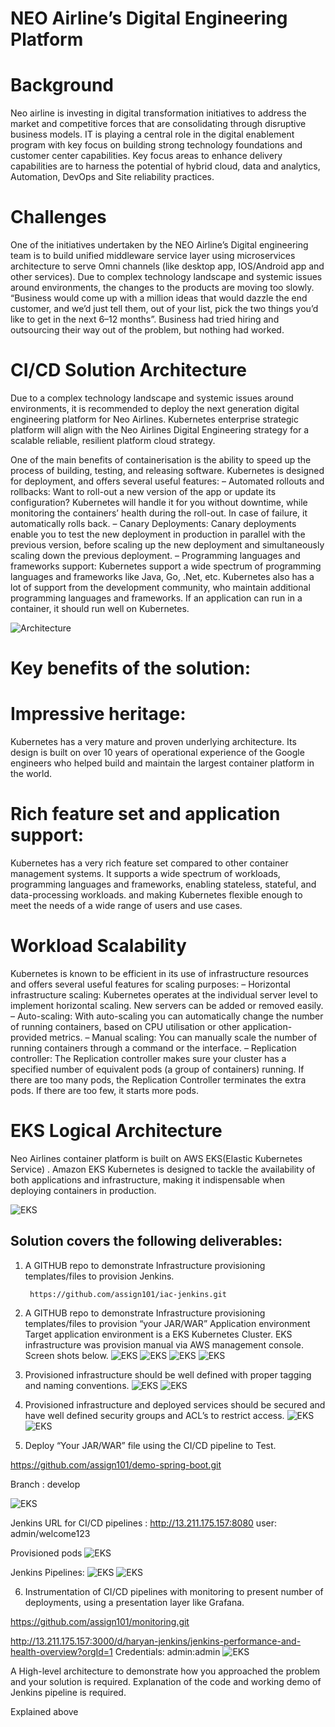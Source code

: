   # NEO Airline’s Digital Engineering Platform

# Background

Neo airline is investing in digital transformation initiatives to address the market and competitive forces that are consolidating through disruptive business models. IT is playing a central role in the digital enablement program with key focus on building strong technology foundations and customer center capabilities. Key focus areas to enhance delivery capabilities are to harness the potential of hybrid cloud, data and analytics, Automation, DevOps and Site reliability practices.

# Challenges
One of the initiatives undertaken by the NEO Airline’s Digital engineering team is to build unified middleware service layer using microservices architecture to serve Omni channels (like desktop app, IOS/Android app and other services). Due to complex technology landscape and systemic issues around environments, the changes to the products are moving too slowly. “Business would come up with a million ideas that would dazzle the end customer, and we’d just tell them, out of your list, pick the two things you’d like to get in the next 6–12 months”. Business had tried hiring and outsourcing their way out of the problem, but nothing had worked. 

# CI/CD Solution Architecture
Due to a complex technology landscape and systemic issues around environments, it is recommended to deploy the next generation digital engineering platform for Neo Airlines. 
Kubernetes enterprise strategic platform will align with the Neo Airlines Digital Engineering strategy for  a scalable reliable, resilient platform cloud strategy.

One of the main benefits of containerisation is the ability to speed up the process of building, testing, and releasing software. Kubernetes is designed for deployment, and offers several useful features:
– Automated rollouts and rollbacks: Want to roll-out a new version of the app or update its configuration? Kubernetes will handle it for you without downtime, while monitoring the containers’ health during the roll-out. In case of failure, it automatically rolls back.
– Canary Deployments: Canary deployments enable you to test the new deployment in production in parallel with the previous version, before scaling up the new deployment and simultaneously scaling down the previous deployment.
– Programming languages and frameworks support: Kubernetes support a wide spectrum of programming languages and frameworks like Java, Go, .Net, etc. Kubernetes also has a lot of support from the development community, who maintain additional programming languages and frameworks. If an application can run in a container, it should run well on Kubernetes.

![Architecture](images/architecture.png)                                       

# Key benefits of the solution:
# Impressive heritage:
Kubernetes has a very mature and proven underlying architecture. Its design is built on over 10 years of operational experience of the Google engineers who helped build and maintain the largest container platform in the world.
# Rich feature set and application support:
Kubernetes has a very rich feature set compared to other container management systems. It supports a wide spectrum of workloads, programming languages and frameworks, enabling stateless, stateful, and data-processing workloads. and making Kubernetes flexible enough to meet the needs of a wide range of users and use cases.
# Workload Scalability
Kubernetes is known to be efficient in its use of infrastructure resources and offers several useful features for scaling purposes:
– Horizontal infrastructure scaling: Kubernetes operates at the individual server level to implement horizontal scaling. New servers can be added or removed easily.
– Auto-scaling: With auto-scaling you can automatically change the number of running containers, based on CPU utilisation or other application-provided metrics.
– Manual scaling: You can manually scale the number of running containers through a command or the interface.
– Replication controller: The Replication controller makes sure your cluster has a specified number of equivalent pods (a group of containers) running. If there are too many pods, the Replication Controller terminates the extra pods. If there are too few, it starts more pods.


# EKS Logical  Architecture
Neo Airlines container platform is built on AWS EKS(Elastic Kubernetes Service) . Amazon EKS Kubernetes is designed to tackle the availability of both applications and infrastructure, making it indispensable when deploying containers in production.

![EKS](images/eks.png)


## Solution covers the following deliverables:
1)	A GITHUB repo to demonstrate Infrastructure provisioning templates/files to provision Jenkins.
        
         https://github.com/assign101/iac-jenkins.git
         
        
2)	A GITHUB repo to demonstrate Infrastructure provisioning templates/files to provision “your JAR/WAR” Application environment
    Target application environment is a EKS Kubernetes Cluster. EKS infrastructure was provision manual via AWS management console.
 Screen shots below.
![EKS](images/cluster.png)
![EKS](images/pods.png)
![EKS](images/eksconsole.png)
![EKS](images/eksnodes.png)

   
3)	Provisioned infrastructure should be well defined with proper tagging and naming conventions.
![EKS](images/tagjenkins.png)
![EKS](images/tagnodes.png)

4)	Provisioned infrastructure and deployed services should be secured and have well defined security groups and ACL’s to restrict access.
![EKS](images/secjenkins.png)
![EKS](images/secnode.png)

5)	Deploy “Your JAR/WAR” file using the CI/CD pipeline to Test.

https://github.com/assign101/demo-spring-boot.git

Branch : develop
       
       
       
![EKS](images/branching.png)
  
   Jenkins URL for CI/CD pipelines :
      http://13.211.175.157:8080
      user: admin/welcome123
         
 Provisioned pods
 ![EKS](images/pods1.png)
       
   Jenkins Pipelines:
 ![EKS](images/pipeline1.png)
 ![EKS](images/pipeline2.png)
   

 
6)	Instrumentation of CI/CD pipelines with monitoring to present number of deployments, using a presentation layer like Grafana.

https://github.com/assign101/monitoring.git

http://13.211.175.157:3000/d/haryan-jenkins/jenkins-performance-and-health-overview?orgId=1
Credentials: admin:admin
![EKS](images/jenkins_grafana.png)


A High-level architecture to demonstrate how you approached the problem and your solution is required.
Explanation of the code and working demo of Jenkins pipeline is required.

Explained above
